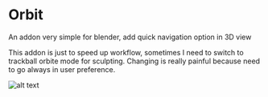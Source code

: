 # Orbit
An addon very simple for blender, add quick navigation option in 3D view

This addon is just to speed up workflow, sometimes I need to switch to trackball orbite mode for sculpting. Changing is really painful because need to go always in user preference.

![alt text](https://i.imgur.com/NNKI32L.png)

